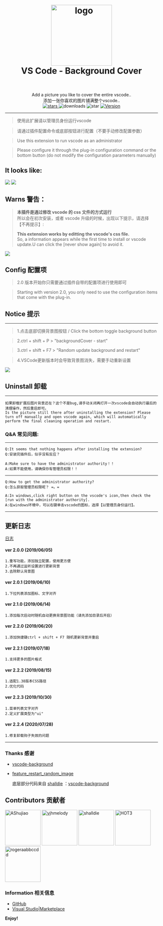 <h1 align="center">
  <br>
    <img src="https://user-images.githubusercontent.com/14969576/61449520-b55d9900-a987-11e9-9dc9-e81fa416688c.png" alt="logo" width="200">
  <br>
  VS Code - Background Cover
  <br>
  <br>
</h1>



<p align="center">
Add a picture you like to cover the entire vscode..
<br/>
添加一张你喜欢的图片铺满整个vscode..
<br/>
<a href="https://github.com/vscode-extension/vscode-background-cover">
<img src="https://img.shields.io/github/stars/vscode-extension/vscode-background-cover.svg?style=social" alt="stars">
</a>
<img src="https://vsmarketplacebadge.apphb.com/downloads-short/manasxx.background-cover.svg?label=background-cover" alt="downloads">
<img src="https://vsmarketplacebadge.apphb.com/rating-star/manasxx.background-cover.svg?label=background-cover" alt="star">
<a href="https://marketplace.visualstudio.com/items?itemName=manasxx.background-cover"><img src="https://vsmarketplacebadge.apphb.com/version/manasxx.background-cover.svg?label=background-cover" alt="Version"></a>  
</p>

---


>使用此扩展请以管理员身份运行vscode

>请通过插件配置命令或底部按钮进行配置（不要手动修改配置参数）

>Use this extension to run vscode as an administrator

>Please configure it through the plug-in configuration command or the bottom button (do not modify the configuration parameters manually)



## It looks like:

![](https://user-images.githubusercontent.com/14969576/59507703-68952700-8ede-11e9-9633-5b9351c5bbb8.gif)
![](https://user-images.githubusercontent.com/14969576/59507145-b90b8500-8edc-11e9-9bf4-a7b9d1d8ae00.png)

## Warns 警告：

> **本插件是通过修改 vscode 的 css 文件的方式运行**  
> 所以会在初次安装，或者 vscode 升级的时候，出现以下提示，请选择 【不再提示】:
>
> **This extension works by editting the vscode's css file.**  
> So, a information appears while the first time to install or vscode update.U can click the [never show again] to avoid it.

![](https://user-images.githubusercontent.com/14969576/47090529-b1b0b080-d255-11e8-8812-d541cb1c3852.png)


## Config 配置项

> 2.0 版本开始你只需要通过插件自带的配置项进行使用即可

> Starting with version 2.0, you only need to use the configuration items that come with the plug-in.

## Notice 提示
---

>1.点击底部切换背景图按钮 / Click the bottom toggle background button

>2.ctrl + shift + P  >  "backgroundCover - start" 

>3.ctrl + shift + F7 >  "Random update background and restart"

>4.VSCode更新版本时会导致背景图消失，需要手动重新设置



![](https://user-images.githubusercontent.com/14969576/58956744-b076c880-87d1-11e9-8552-7a9f93eaf3b4.jpg)


## Uninstall 卸载
---

    如果卸载扩展后图片背景还在？这个不是bug,请手动关闭再打开一次vscode会自动执行最后的清理操作，然后重启即可。
    Is the picture still there after uninstalling the extension? Please turn off manually and open vscode again, which will automatically perform the final cleaning operation and restart.
    

### Q&A 常见问题:

---

    Q:It seems that nothing happens after installing the extension?
    Q:安装完插件后，似乎没有反应？

    A:Make sure to have the administrator authority！！
    A:如果不能使用，请确保你有管理员权限！！

---

    Q:How to get the administrator authority?
    Q:怎么获取管理员权限呢？ =。=

    A:In windows,click right button on the vscode's icon,then check the [run with the administrator authority].
    A:在windows环境中，可以右键单击vscode的图标，选择【以管理员身份运行】。

---
## 更新日志
[日志](https://github.com/vscode-extension/vscode-background-cover/blob/master/CHANGELOG.md)

#### ver 2.0.0 (2019/06/05)
	1.重写功能，添加独立配置，使用更方便
    2.不再通过监听设置进行更新背景
    3.去除默认背景图

#### ver 2.0.1 (2019/06/10)
	1.下拉列表添加图标、文字对齐

#### ver 2.1.0 (2019/06/14)
	1.添加每次启动时随机自动更换背景图功能（请先添加目录后开启）

#### ver 2.2.0 (2019/06/20)
	1.添加快捷键ctrl + shift + F7 随机更新背景并重启

#### ver 2.2.1 (2019/07/18)
	1.支持更多的图片格式

#### ver 2.2.2 (2019/08/15)
	1.适配1.38版本CSS路径
    2.优化代码

#### ver 2.2.3 (2019/10/30)
	1.菜单列表文字对齐
    2.定义扩展类型为"ui"

#### ver 2.2.4 (2020/07/28)
	1.修复卸载钩子失效的问题
---
### Thanks 感谢

* [vscode-background](https://github.com/shalldie/vscode-background)
* [feature_restart_random_image](https://github.com/AShujiao/vscode-background-cover/pull/2)

    底层部分代码来自 [shalldie](https://github.com/shalldie) ：[vscode-background](https://marketplace.visualstudio.com/items?itemName=shalldie.background)

## Contributors 贡献者
[<img alt="AShujiao" src="https://avatars2.githubusercontent.com/u/14969576?s=460&v=4" width="117">](https://github.com/AShujiao)
[<img alt="yjhmelody" src="https://avatars0.githubusercontent.com/u/16250688?s=460&v=4" width="117">](https://github.com/yjhmelody)
[<img alt="shalldie" src="https://avatars3.githubusercontent.com/u/9987486?s=460&v=4" width="117">](https://github.com/shalldie)
[<img alt="HOT3" src="https://avatars0.githubusercontent.com/u/43977240?s=400&v=4" width="117">](https://github.com/hot3)
[<img alt="rogeraabbccdd" src="https://avatars0.githubusercontent.com/u/15815422?s=460&v=4" width="117">](https://github.com/rogeraabbccdd)

### Information 相关信息

* [GitHub](https://github.com/AShujiao/vscode-background-cover)
* [Visual Studio|Marketplace](https://marketplace.visualstudio.com/items?itemName=manasxx.background-cover)


**Enjoy!**
